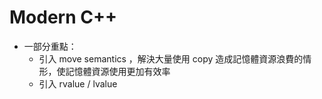 # Modern C++

* 一部分重點：
  * 引入 move semantics ，解決大量使用 copy 造成記憶體資源浪費的情形，使記憶體資源使用更加有效率
  * 引入 rvalue / lvalue
